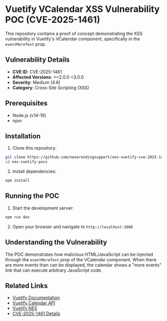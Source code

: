 # Vuetify VCalendar XSS Vulnerability POC (CVE-2025-1461)

This repository contains a proof of concept demonstrating the XSS vulnerability in Vuetify's VCalendar component, specifically in the `eventMoreText` prop.

## Vulnerability Details

- **CVE ID**: CVE-2025-1461
- **Affected Versions**: >=2.0.0 <3.0.0
- **Severity**: Medium (4.6)
- **Category**: Cross-Site Scripting (XSS)

## Prerequisites

- Node.js (v14-16)
- npm

## Installation

1. Clone this repository:

  ```bash
  git clone https://github.com/neverendingsupport/nes-vuetify-cve-2025-1461
  cd nes-vuetify-pocs
  ```

2. Install dependencies:

  ```bash
  npm install
  ```

## Running the POC

1. Start the development server:

  ```bash
  npm run dev
  ```

2. Open your browser and navigate to `http://localhost:3000`

## Understanding the Vulnerability

The POC demonstrates how malicious HTML/JavaScript can be injected through the `eventMoreText` prop of the VCalendar component. When there are more events than can be displayed, the calendar shows a "more events" link that can execute arbitrary JavaScript code.

## Related Links

- [Vuetify Documentation](https://v2.vuetifyjs.com/)
- [Vuetify Calendar API](https://v2.vuetifyjs.com/en/api/v-calendar/)
- [Vuetify NES](https://herodevs.com/support/vuetify-nes)
- [CVE-2025-1461 Details](https://www.cve.org/CVERecord?id=CVE-2025-1461)
